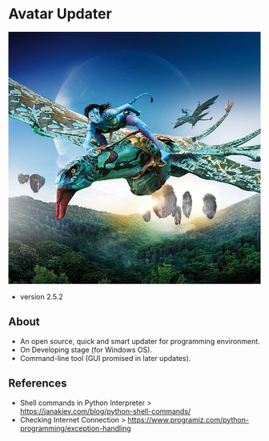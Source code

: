 # Avatar Updater
![](Preview/avtaar.jpg)
* version 2.5.2
## About
* An open source, quick and smart updater for programming environment.
* On Developing stage (for Windows OS).
* Command-line tool (GUI promised in later updates).
<!-- ## Idea
* >>>. -->
## References
* Shell commands in Python Interpreter > https://janakiev.com/blog/python-shell-commands/
* Checking Internet Connection > https://www.programiz.com/python-programming/exception-handling
